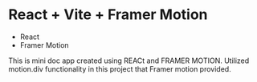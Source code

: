 # React + Vite + Framer Motion


- React
- Framer Motion


This is mini doc app created using REACt and FRAMER MOTION.
Utilized motion.div functionality in this project that Framer motion provided. 
